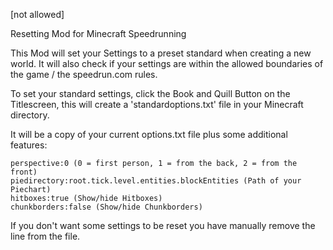 [not allowed]

Resetting Mod for Minecraft Speedrunning

This Mod will set your Settings to a preset standard when creating a new world. It will also check if your settings are within the allowed boundaries of the game / the speedrun.com rules.

To set your standard settings, click the Book and Quill Button on the Titlescreen, this will create a 'standardoptions.txt' file in your Minecraft directory.

It will be a copy of your current options.txt file plus some additional features:

    perspective:0 (0 = first person, 1 = from the back, 2 = from the front)
    piedirectory:root.tick.level.entities.blockEntities (Path of your Piechart)
    hitboxes:true (Show/hide Hitboxes)
    chunkborders:false (Show/hide Chunkborders)

If you don't want some settings to be reset you have manually remove the line from the file.
